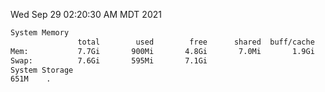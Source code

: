 Wed Sep 29 02:20:30 AM MDT 2021
```bash
System Memory
               total        used        free      shared  buff/cache   available
Mem:           7.7Gi       900Mi       4.8Gi       7.0Mi       1.9Gi       6.5Gi
Swap:          7.6Gi       595Mi       7.1Gi
System Storage
651M	.
```
```bash
